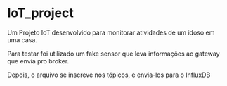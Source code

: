 # IoT_project

Um Projeto IoT desenvolvido para monitorar atividades de um idoso em uma casa.

Para testar foi utilizado um fake sensor que leva informações ao gateway que envia pro broker.

Depois, o arquivo se inscreve nos tópicos, e envia-los para o InfluxDB 

